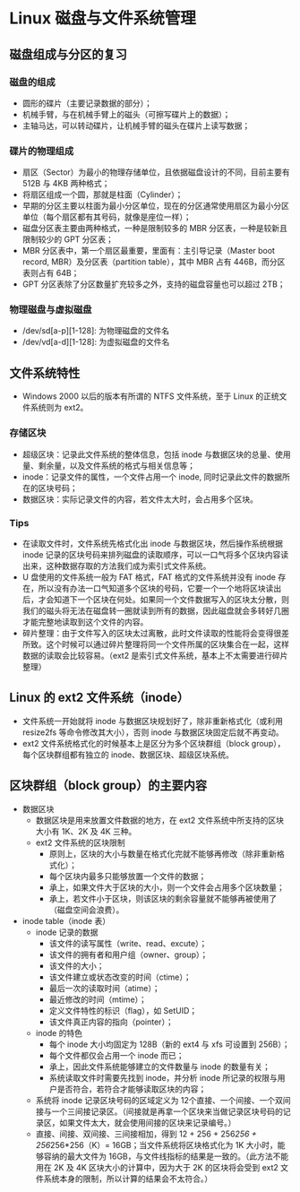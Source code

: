 # Linux 磁盘与文件系统管理
## 磁盘组成与分区的复习
### 磁盘的组成
+ 圆形的碟片（主要记录数据的部分）；
+ 机械手臂，与在机械手臂上的磁头（可擦写碟片上的数据）；
+ 主轴马达，可以转动碟片，让机械手臂的磁头在碟片上读写数据；
### 碟片的物理组成
+ 扇区（Sector）为最小的物理存储单位，且依据磁盘设计的不同，目前主要有 512B 与 4KB 两种格式；
+ 将扇区组成一个圆，那就是柱面（Cylinder）；
+ 早期的分区主要以柱面为最小分区单位，现在的分区通常使用扇区为最小分区单位（每个扇区都有其号码，就像是座位一样）；
+ 磁盘分区表主要由两种格式，一种是限制较多的 MBR 分区表，一种是较新且限制较少的 GPT 分区表；
+ MBR 分区表中，第一个扇区最重要，里面有：主引导记录（Master boot record, MBR）及分区表（partition table），其中 MBR 占有 446B，而分区表则占有 64B；
+ GPT 分区表除了分区数量扩充较多之外，支持的磁盘容量也可以超过 2TB；
### 物理磁盘与虚拟磁盘
+ /dev/sd[a-p][1-128]: 为物理磁盘的文件名
+ /dev/vd[a-d][1-128]: 为虚拟磁盘的文件名

## 文件系统特性
+ Windows 2000 以后的版本有所谓的 NTFS 文件系统，至于 Linux 的正统文件系统则为 ext2。
### 存储区块
+ 超级区块：记录此文件系统的整体信息，包括 inode 与数据区块的总量、使用量、剩余量，以及文件系统的格式与相关信息等；
+ inode：记录文件的属性，一个文件占用一个 inode, 同时记录此文件的数据所在的区块号码；
+ 数据区块：实际记录文件的内容，若文件太大时，会占用多个区块。
### Tips
+ 在读取文件时，文件系统先格式化出 inode 与数据区块，然后操作系统根据 inode 记录的区块号码来排列磁盘的读取顺序，可以一口气将多个区块内容读出来，这种数据存取的方法我们成为索引式文件系统。
+ U 盘使用的文件系统一般为 FAT 格式，FAT 格式的文件系统并没有 inode 存在，所以没有办法一口气知道多个区块的号码，它要一个一个地将区块读出后，才会知道下一个区块在何处。如果同一个文件数据写入的区块太分散，则我们的磁头将无法在磁盘转一圈就读到所有的数据，因此磁盘就会多转好几圈才能完整地读取到这个文件的内容。
+ 碎片整理：由于文件写入的区块太过离散，此时文件读取的性能将会变得很差所致。这个时候可以通过碎片整理将同一个文件所属的区块集合在一起，这样数据的读取会比较容易。（ext2 是索引式文件系统，基本上不太需要进行碎片整理）

## Linux 的 ext2 文件系统（inode）
+ 文件系统一开始就将 inode 与数据区块规划好了，除非重新格式化（或利用 resize2fs 等命令修改其大小），否则 inode 与数据区块固定后就不再变动。
+ ext2 文件系统格式化的时候基本上是区分为多个区块群组（block group），每个区块群组都有独立的 inode、数据区块、超级区块系统。

## 区块群组（block group）的主要内容
+ 数据区块
  + 数据区块是用来放置文件数据的地方，在 ext2 文件系统中所支持的区块大小有 1K、2K 及 4K 三种。
  + ext2 文件系统的区块限制
    + 原则上，区块的大小与数量在格式化完就不能够再修改（除非重新格式化）；
    + 每个区块内最多只能够放置一个文件的数据；
    + 承上，如果文件大于区块的大小，则一个文件会占用多个区块数量；
    + 承上，若文件小于区块，则该区块的剩余容量就不能够再被使用了（磁盘空间会浪费）。
+ inode table（inode 表）
  + inode 记录的数据
    + 该文件的读写属性（write、read、excute）；
    + 该文件的拥有者和用户组（owner、group）；
    + 该文件的大小；
    + 该文件建立或状态改变的时间（ctime）；
    + 最后一次的读取时间（atime）；
    + 最近修改的时间（mtime）；
    + 定义文件特性的标识（flag），如 SetUID；
    + 该文件真正内容的指向（pointer）；
  + inode 的特色
    + 每个 inode 大小均固定为 128B（新的 ext4 与 xfs 可设置到 256B）；
    + 每个文件都仅会占用一个 inode 而已；
    + 承上，因此文件系统能够建立的文件数量与 inode 的数量有关；
    + 系统读取文件时需要先找到 inode，并分析 inode 所记录的权限与用户是否符合，若符合才能够读取区块的内容；
  + 系统将 inode 记录区块号码的区域定义为 12个直接、一个间接、一个双间接与一个三间接记录区。（间接就是再拿一个区块来当做记录区块号码的记录区，如果文件太大，就会使用间接的区块来记录编号。）
  + 直接、间接、双间接、三间接相加，得到 12 + 256 + 256*256 + 256*256*256（K）= 16GB；当文件系统将区块格式化为 1K 大小时，能够容纳的最大文件为 16GB，与文件线指标的结果是一致的。（此方法不能用在 2K 及 4K 区块大小的计算中，因为大于 2K 的区块将会受到 ext2 文件系统本身的限制，所以计算的结果会不太符合。）